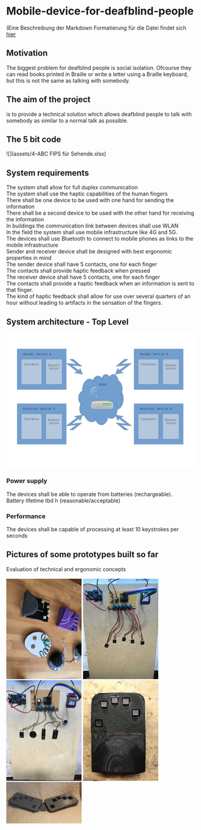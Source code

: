 # Mobile-device-for-deafblind-people
(Eine Beschreibung der Markdown Formatierung für die Datei findet sich [hier](https://github.com/adam-p/markdown-here/wiki/Markdown-Cheatsheet)
## Motivation
The biggest problem for deafblind people is social isolation.
Ofcourse they can read books printed in Braille or write a letter using a Braille keyboard, but this is not the same as talking with somebody.
## The aim of the project
is to provide a technical solution which allows deafblind people to talk with somebody as similar to a normal talk as possible. 
## The 5 bit code
![](assets/4-ABC FIPS für Sehende.xlsx) 
## System requirements
The system shall allow for full duplex communication  
The system shall use the haptic capabilities of the human fingers  
There shall be one device to be used with one hand for sending the information  
There shall be a second device to be used with the other hand for receiving the information  
In buildings the communication link between devices shall use WLAN  
In the field the system shall use mobile  infrastructure like 4G and 5G.  
The devices shall use Bluetooth to connect to mobile phones as links to the mobile infrastructure      
Sender and receiver device shall be designed with best ergonomic properties in mind  
The sender device shall have 5 contacts, one for each finger  
The contacts shall provide haptic feedback when pressed  
The receiver device shall have 5 contacts, one for each finger  
The contacts shall provide a haptic feedback when an information is sent to that finger.  
The kind of haptic feedback shall allow for use over several quarters of an hour without leading to artifacts in the sensation of the fingers.   
## System architecture - Top Level
![JPG image](assets/systemarchitecture.jpg)
### Power supply
The devices shall be able to operate from batteries (rechargeable).  
Battery lifetime tbd h (reasonable/acceptable)
### Performance
The devices shall be capable of processing at least 10 keystrokes per seconds   
## Pictures of some prototypes built so far
Evaluation of technical and ergonomic concepts<br><br>
<img src="devices/IMG_0297.JPG" width="200"> <img src="breadboard-with-LRAs/IMG_0320.JPG" width="200"> <img src="breadboard-with-speakers/IMG_0321.JPG" width="200"> <img src="hand-taster/IMG_0310.JPG" width="200"> <br>
<img src="FiPS 2023.5-n1.jpg" width="200">


